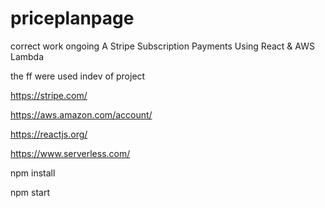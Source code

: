 # priceplanpage

correct work
ongoing
A Stripe Subscription Payments Using React & AWS Lambda

the ff were used indev of project

https://stripe.com/

https://aws.amazon.com/account/

https://reactjs.org/

https://www.serverless.com/

npm install

npm start
